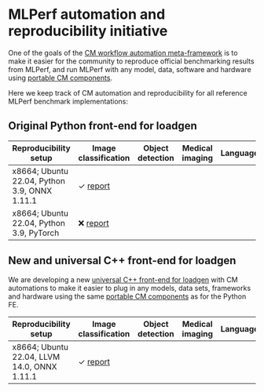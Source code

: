 # MLPerf automation and reproducibility initiative

One of the goals of the [CM workflow automation meta-framework](https://github.com/mlcommons/ck) 
is to make it easier for the community to reproduce official benchmarking results from MLPerf, 
and run MLPerf with any model, data, software and hardware using 
[portable CM components](https://github.com/mlcommons/ck/tree/master/cm-mlops/script).

Here we keep track of CM automation and reproducibility for all reference MLPerf benchmark implementations:

## Original Python front-end for loadgen


Reproducibility setup | Image classification | Object detection | Medical imaging | Language | Recommendation | Speech |
--- | --- | --- | --- | --- | --- | --- |
x8664; Ubuntu 22.04, Python 3.9, ONNX 1.11.1 | &#10003; [report](reproducibility-report--image-classification--f28ae623c84049dd.md) | | | | | |
x8664; Ubuntu 22.04, Python 3.9, PyTorch | &#10060; [report](reproducibility-report--image-classification--0ff2cc95fc1a4f19.md) | | | | | |



## New and universal C++ front-end for loadgen

We are developing a new [universal C++ front-end for loadgen](https://github.com/mlcommons/ck/blob/master/docs/mlperf-automation-cm/reproducibility.md#original-python-front-end-for-loadgen) 
with CM automations to make it easier to plug in any models, data sets, frameworks and hardware 
using the same [portable CM components](https://github.com/mlcommons/ck/tree/master/cm-mlops/script)
as for the Python FE.

Reproducibility setup | Image classification | Object detection | Medical imaging | Language | Recommendation | Speech |
--- | --- | --- | --- | --- | --- | --- |
x8664; Ubuntu 22.04, LLVM 14.0, ONNX 1.11.1 | &#10003; [report](reproducibility-report--image-classification--78ac1dc6120f4421.md) | | | | | |

